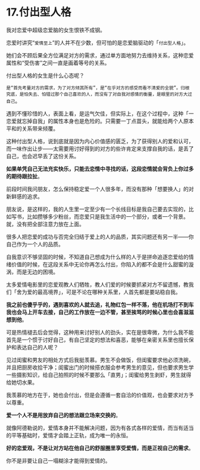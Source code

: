 # 17.付出型人格

我对恋爱中超级恋爱脑的女生恨铁不成钢。

恋爱时讲究“`爱情至上`”的人并不在少数，但可怕的是恋爱脑驱动的「`付出型人格`」。

她们会不顾后果全方位满足对方的需求，通过单方面地努力去维持关系，这种恋爱属性和“受伤害”之间一直是画着等号的关系。

付出型人格的女生是什么心态呢？

`是“首先考量对方的需求，为了对方倾其所有”，是“在乎对方的感受而看不清爱的全貌”。归根究底，是怕失去、怕错过那个自己喜欢的人，而没有了对自我对感情的衡量，是眼里的对方大过自己`。

遇到不懂珍惜的人，表面上看，是运气欠佳，但实际上，在这个过程中，这种「一恋爱就忘掉自我」的属性本身也是危险的。只需要一丁点苗头，就能给两个人原本平和的关系带来倾覆。

这种付出型人格，说到底就是因为内心价值感的匮乏，为了获得别人的爱和认可，而一味作出让步——太需要用讨好得到的对方的些许肯定来支撑自我的话，是丢了自己，也会迟早丢了这份关系。

**如果单凭自己无法充实快乐，只能去恋情中寻找的话，这段恋情就会背负上你过多的期待跟拉扯**。

前段时间我问朋友，怎么保持稳定爱一个人很多年，而没有那种「想要换人」的对新鲜感的追求。

朋友说，是这样的，我的人生里一定至少有一个长线目标是我自己要去实现的，比如写书，比如攒够多少粉丝，而恋爱只是我生活中的一个部分，或者一个背景。就，没有把全部注意力放在上面。

很多人把恋爱的成功与否完全归结于爱上的人的品质，其实问题还有另一半——你自己作为一个人的品质。

自我意识不够坚固的时候，不知道自己想成为什么样的人于是拼命追逐恋爱给的情绪价值的时候，在这段关系中无论你再怎么付出，你陷入的都不会是什么甜蜜的漩涡，而是无边的困境。

太多爱情电影里的恋爱观教人们牺牲，教人们爱的时候要抓紧对方不留遗憾，教我们「舍为爱的最高境界」，可是不论在哪种关系里，人首先都是要站稳自我。

**我之前也傻乎乎的，遇到喜欢的人就去追，礼物红包一样不落，他在机场打不到车我也会马上开车去接，自己的工作放在一边不管，甚至挨骂的时候心里也会喜滋滋想到他**。

可是热情褪去后会觉得，这种用来讨好别人的劲头，实在是很卑微，为什么我不能首先是一个惯于讨好自己，有自己坚定的想法和喜恶，能够在亲密关系里也擅长保护和表达自己的人呢？

见过闺蜜和男友的相处方式后我挺羡慕。男生不会做饭，但闺蜜要求他必须洗碗，并且把厨房收拾干净；闺蜜出门的时候搭衣服会参考男生的意见，但也要求男生学一些摄影知识，给自己拍照的时候不要那么「直男」；闺蜜给男生剥虾，男生就得给她切水果。

我羡慕的地方在于，她也会付出，但是会遵循一套自洽的价值观，也会要求对方予以尊重。

**爱一个人不是用放弃自己的想法跟立场来交换的**。

就像阿德勒说的，爱情本身并不能解决问题，因为有各式各样的爱情，而当有适当的平等基础时，爱情才会踏上正轨，成为唯一的永恒。

**好的恋爱观，不是让对方站在他自己的舒服圈里享受爱情，而是正视自己的需求**。

你不是非要让自己一塌糊涂才能得到爱情的。

